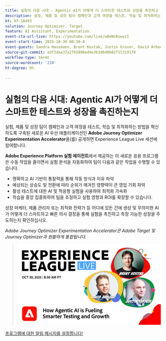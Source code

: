 ```yaml
---
title: 실험의 다음 시대 - Agentic AI가 어떻게 더 스마트한 테스트와 성장을 촉진하고 있는지
description: 실험, 제품 및 성장 팀이 캠페인과 고객 여정을 테스트, 학습 및 최적화하는 방법을 혁신하도록 구축된 새로운 AI 우선 애플리케이션인 Adobe Journey Optimizer Experimentation Accelerator을 공개하면서 Experience League 라이브 세션에 참여하십시오.
kt: KT-18493
solution: Journey Optimizer, Target
feature: AI Assistant, Experimentation
event-cta-url-live: https://youtube.com/live/w8eWsKuwyzI
event-start-time: 2025-10-30 08:30-8
event-guests: Sandra Hausmann, Brent Kostak, Justin Grover, David Arbour
source-git-commit: a3f2daa37a2fb1896ed4e3b1d640b82715319178
workflow-type: tm+mt
source-wordcount: '210'
ht-degree: 0%

---
```



# 실험의 다음 시대: Agentic AI가 어떻게 더 스마트한 테스트와 성장을 촉진하는지

실험, 제품 및 성장 팀이 캠페인과 고객 여정을 테스트, 학습 및 최적화하는 방법을 혁신하도록 구축된 새로운 AI 우선 애플리케이션인 **Adobe Journey Optimizer Experimentation Accelerator**&#x200B;을(를) 공개하면 Experience League Live 세션에 참여합니다.

**Adobe Experience Platform 실험 에이전트**&#x200B;에서 제공하는 이 새로운 응용 프로그램은 수동 작업을 줄이면서 실험 분석을 자동화하여 팀이 다음과 같은 작업을 수행할 수 있습니다.

* 명확하고 AI 기반의 통찰력을 통해 작동 방식과 이유 파악
* 예상되는 상승도 및 전환에 따라 순위가 매겨진 영향력이 큰 영업 기회 파악
* 활성 테스트에 대한 AI 및 적응형 실험을 사용하여 최적화 가속화
* 학습을 중앙 집중화하여 팀을 조정하고 실험 영향과 ROI를 확장할 수 있습니다.

성장 마케터, 제품 관리자 또는 최적화 전략가 등 어디에 있든 간에 생성 및 무의미한 AI가 어떻게 더 스마트하고 빠른 의사 결정을 통해 실험을 촉진하고 측정 가능한 성장을 주도하는지 확인하십시오.

*Adobe Journey Optimizer Experimentation Accelerator은 Adobe Target 및 Journey Optimizer과 원활하게 통합됩니다.*

>![배너 표시](/help/experience-league-live/assets/exl-live-episode-10-30-25-web-banner.png)

[프로그램에 대한 알림 메시지를 설정합니다!](https://youtube.com/live/w8eWsKuwyzI)
